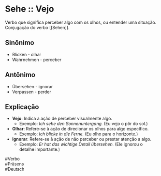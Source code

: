 # Sehe :: Vejo
<!--SR:!2024-11-08,4,270-->
Verbo que significa perceber algo com os olhos, ou entender uma situação. Conjugação do verbo [[Sehen]].

## Sinônimo
- Blicken - olhar  
- Wahrnehmen - perceber  

## Antônimo
- Übersehen - ignorar  
- Verpassen - perder  

## Explicação
- **Vejo**: Indica a ação de perceber visualmente algo.
  - Exemplo: *Ich sehe den Sonnenuntergang.* (Eu vejo o pôr do sol.)
- **Olhar**: Refere-se à ação de direcionar os olhos para algo específico.
  - Exemplo: *Ich blicke in die Ferne.* (Eu olho para o horizonte.)
- **Ignorar**: Refere-se à ação de não perceber ou prestar atenção a algo.
  - Exemplo: *Er hat das wichtige Detail übersehen.* (Ele ignorou o detalhe importante.)

#Verbo  
#Präsens  
#Deutsch
